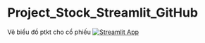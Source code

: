 # Project_Stock_Streamlit_GitHub
Vẽ biểu đồ ptkt cho cổ phiếu 
[![Streamlit App](https://static.streamlit.io/badges/streamlit_badge_black_white.svg)](https://projectstockappapp-k4jb46tr4gjbvaf5kwflyk.streamlit.app/)
